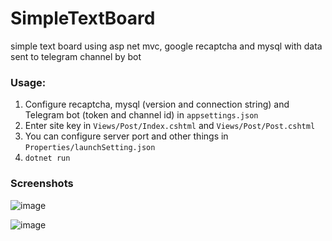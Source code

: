 # SimpleTextBoard
simple text board using asp net mvc, google recaptcha and mysql with data sent to telegram channel by bot
<br>
### Usage:

1. Configure recaptcha, mysql (version and connection string) and Telegram bot (token and channel id) in ```appsettings.json```
2. Enter site key in ```Views/Post/Index.cshtml``` and ```Views/Post/Post.cshtml```
3. You can configure server port and other things in ```Properties/launchSetting.json```
4. ```dotnet run```

### Screenshots

![image](https://user-images.githubusercontent.com/69032700/172127367-4a9901fd-7449-4406-a460-a7b15bea9928.png)

![image](https://user-images.githubusercontent.com/69032700/172127453-b52c68ec-7417-4ab1-9460-65fcdacb9023.png)
